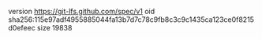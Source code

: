 version https://git-lfs.github.com/spec/v1
oid sha256:115e97adf4955885044fa13b7d7c78c9fb8c3c9c1435ca123ce0f8215d0efeec
size 19838
